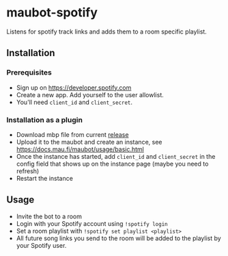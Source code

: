 # maubot-spotify
Listens for spotify track links and adds them to a room specific playlist.

## Installation
### Prerequisites
* Sign up on https://developer.spotify.com
* Create a new app. Add yourself to the user allowlist.
* You'll need `client_id` and `client_secret`.

### Installation as a plugin
* Download mbp file from current [release](https://github.com/Lykos153/maubot-spotify/releases)
* Upload it to the maubot and create an instance, see https://docs.mau.fi/maubot/usage/basic.html
* Once the instance has started, add `client_id` and `client_secret` in the config field that shows up on the instance page (maybe you need to refresh)
* Restart the instance

## Usage
* Invite the bot to a room
* Login with your Spotify account using `!spotify login`
* Set a room playlist with `!spotify set playlist <playlist>`
* All future song links you send to the room will be added to the playlist by your Spotify user.
